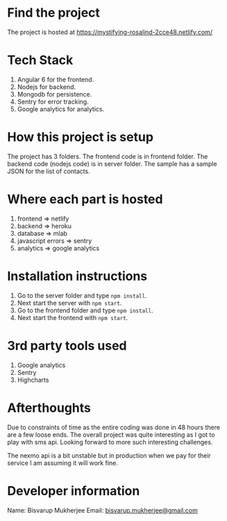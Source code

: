 # Find the project

The project is hosted at https://mystifying-rosalind-2cce48.netlify.com/

# Tech Stack

1. Angular 6 for the frontend.
2. Nodejs for backend.
3. Mongodb for persistence.
4. Sentry for error tracking.
5. Google analytics for analytics.

# How this project is setup

The project has 3 folders. The frontend code is in frontend folder. The backend code (nodejs code) is in server folder. The sample has a sample JSON for the list of contacts.

# Where each part is hosted

1. frontend => netlify
2. backend => heroku
3. database => mlab
4. javascript errors => sentry
5. analytics => google analytics

# Installation instructions

1. Go to the server folder and type `npm install`.
2. Next start the server with `npm start`.
3. Go to the frontend folder and type `npm install`.
4. Next start the frontend with `npm start`.

# 3rd party tools used

1. Google analytics
2. Sentry
3. Highcharts

# Afterthoughts

Due to constraints of time as the entire coding was done in 48 hours there are a few loose ends. The overall project was quite interesting as I got to play with sms api.
Looking forward to more such interesting challenges.

The nexmo api is a bit unstable but in production when we pay for their service I am assuming it will work fine.

# Developer information

Name: Bisvarup Mukherjee
Email: bisvarup.mukherjee@gmail.com
